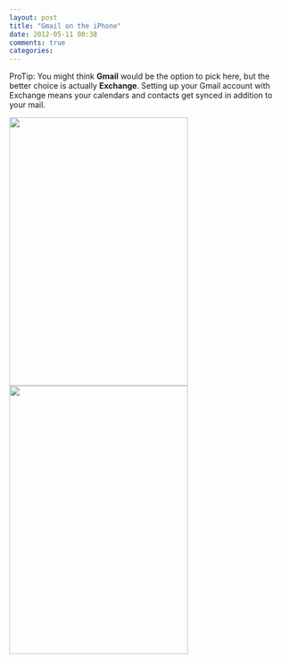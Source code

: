 ```yaml
---
layout: post
title: "Gmail on the iPhone"
date: 2012-05-11 00:38
comments: true
categories: 
---
```


ProTip: You might think **Gmail** would be the option to pick here, but the better choice is actually **Exchange**.
Setting up your Gmail account with Exchange means your calendars and contacts get synced in addition to
your mail.


<img src="http://f.cl.ly/items/0j2X3J1P0m1x1R0r191L/DropCloud%20May%208,%202012%203:23:49%20PM.png" width="320" height="480">
<img src="http://f.cl.ly/items/1E1s2V0o0E2w1A0D3z1c/DropCloud%20May%208,%202012%203:22:51%20PM.png" width="320" height="480">